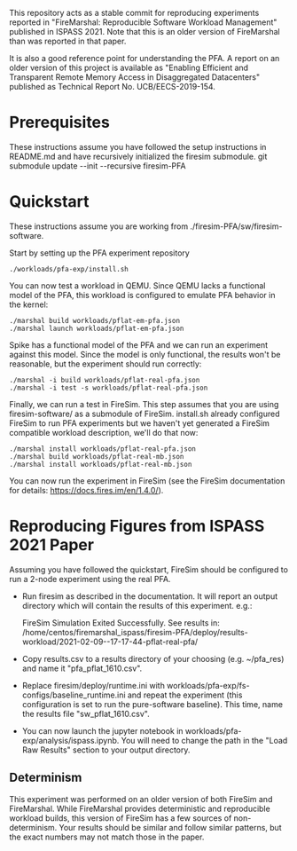 This repository acts as a stable commit for reproducing experiments reported in
"FireMarshal: Reproducible Software Workload Management" published in ISPASS
2021. Note that this is an older version of FireMarshal than was reported in
that paper.

It is also a good reference point for understanding the PFA. A report on
an older version of this project is available as "Enabling Efficient and
 Transparent Remote Memory Access in Disaggregated Datacenters" published as
Technical Report No. UCB/EECS-2019-154.

# Prerequisites
These instructions assume you have followed the setup instructions in README.md and have recursively initialized the firesim submodule.
    git submodule update --init --recursive firesim-PFA

# Quickstart
These instructions assume you are working from ./firesim-PFA/sw/firesim-software.

Start by setting up the PFA experiment repository

    ./workloads/pfa-exp/install.sh

You can now test a workload in QEMU. Since QEMU lacks a functional model of the
PFA, this workload is configured to emulate PFA behavior in the kernel:

    ./marshal build workloads/pflat-em-pfa.json
    ./marshal launch workloads/pflat-em-pfa.json

Spike has a functional model of the PFA and we can run an experiment against this
model. Since the model is only functional, the results won't be reasonable, but
the experiment should run correctly:

    ./marshal -i build workloads/pflat-real-pfa.json
    ./marshal -i test -s workloads/pflat-real-pfa.json

Finally, we can run a test in FireSim. This step assumes that you are using
firesim-software/ as a submodule of FireSim. install.sh already configured
FireSim to run PFA experiments but we haven't yet generated a FireSim
compatible workload description, we'll do that now:

    ./marshal install workloads/pflat-real-pfa.json
    ./marshal build workloads/pflat-real-mb.json
    ./marshal install workloads/pflat-real-mb.json

You can now run the experiment in FireSim (see the FireSim documentation for
details: https://docs.fires.im/en/1.4.0/).

# Reproducing Figures from ISPASS 2021 Paper
Assuming you have followed the quickstart, FireSim should be configured to run
a 2-node experiment using the real PFA.

* Run firesim as described in the documentation. It will report an output
  directory which will contain the results of this experiment. e.g.:

    FireSim Simulation Exited Successfully. See results in: /home/centos/firemarshal_ispass/firesim-PFA/deploy/results-workload/2021-02-09--17-17-44-pflat-real-pfa/

* Copy results.csv to a results directory of your choosing (e.g.
      ~/pfa\_res) and name it "pfa\_pflat\_1610.csv".
* Replace firesim/deploy/runtime.ini with
      workloads/pfa-exp/fs-configs/baseline\_runtime.ini and repeat the experiment
      (this configuration is set to run the pure-software baseline). This time,
      name the results file "sw\_pflat\_1610.csv".
* You can now launch the jupyter notebook in
      workloads/pfa-exp/analysis/ispass.ipynb. You will need to change the
      path in the "Load Raw Results" section to your output directory.

## Determinism
This experiment was performed on an older version of both FireSim and
FireMarshal. While FireMarshal provides deterministic and reproducible workload
builds, this version of FireSim has a few sources of non-determinism. Your
results should be similar and follow similar patterns, but the exact numbers
may not match those in the paper.

